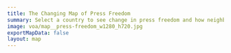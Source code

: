 ```yaml
---
title: The Changing Map of Press Freedom
summary: Select a country to see change in press freedom and how neighbors compare.
image: voa/map__press-freedom_w1280_h720.jpg
exportMapData: false
layout: map
---
```

